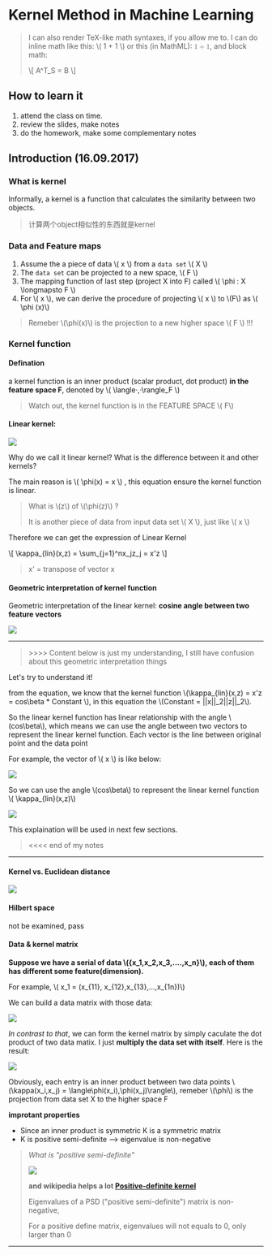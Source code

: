 # Kernel Method in Machine Learning


> I can also render TeX-like math syntaxes, if you allow me to. I can do inline math like this: \\( 1 + 1 \\) or this (in MathML): <math><mn>1</mn><mo>+</mo><mn>1</mn></math>, and block math:
> 
> \\[
>    A^T_S = B
> \\]



## How to learn it

1. attend the class on time.
2. review the slides, make notes
3. do the homework, make some complementary notes

## Introduction (16.09.2017)

### What is kernel

Informally, a kernel is a function that calculates the similarity between two objects.

> 计算两个object相似性的东西就是kernel

### Data and Feature maps ###

1. Assume the a piece of data \\( x \\) from a `data set` \\( X \\)
2. The `data set` can be projected to a new space, \\( F \\)
3. The mapping function of last step (project X into F) called \\( \phi : X \longmapsto F \\)
4. For \\( x \\), we can derive the procedure of projecting \\( x \\) to \\(F\\) as \\( \phi (x)\\)

> Remeber \\(\phi(x)\\) is the projection to a new higher space \\( F \\) !!!


### Kernel function ###

#### Defination ####

a kernel function is an inner product (scalar product, dot product) **in the feature space F**,
denoted by \\( \langle·,·\rangle_F \\)


> Watch out, the kernel function is in the FEATURE SPACE \\( F\\)


#### Linear kernel: 

![](./img/2017-09-19-23-38-17.png)

Why do we call it linear kernel? What is the difference between it and other kernels?

The main reason is \\( \phi(x) = x \\) , this equation ensure the kernel function is linear.


> What is \\(z\\) of \\(\phi(z)\\) ? 
> 
> It is another piece of data from input data set \\( X \\), just like \\( x \\)

Therefore we can get the expression of Linear Kernel

\\[
	\kappa_{lin}(x,z) = \sum_{j=1}^nx_jz_j = x'z
\\]

> x' = transpose of vector x

#### Geometric interpretation of kernel function

Geometric interpretation of the linear kernel: **cosine angle between two feature vectors**

![](./img/2017-09-20-00-01-01.png)




----

> \>>>> Content below is just my understanding, I still have confusion about this geometric interpretation things

Let's try to understand it!

from the equation, we know that the kernel function 
\\(\kappa_{lin}(x,z) =  x'z = cos\beta * Constant \\), in this equation the \\(Constant = ||x||_2||z||_2\\). 

So the linear kernel function has linear relationship with the angle \\(cos\beta\\), which means we can use the angle
between two vectors to represent the linear kernel function. Each vector is the line between original point and the 
data point

For example, the vector of \\( x \\) is like below:

![](./img/2017-09-20-01-06-24.png)

So we can use the angle \\(cos\beta\\) to represent the linear kernel function \\( \kappa_{lin}(x,z)\\)

![](./img/2017-09-20-01-09-53.png)

This explaination will be used in next few sections.


> <<<< end of my notes

----

#### Kernel vs. Euclidean distance

![](./img/2017-09-20-01-12-36.png)

#### Hilbert space

not be examined, pass

#### Data & kernel matrix

**Suppose we have a serial of data \\(\{x_1,x_2,x_3,....,x_n\}\\), 
each of them has different some feature(dimension).**

For example, \\( x_1 = (x_{11}, x_{12},x_{13},...,x_{1n})\\)

We can build a data matrix with those data:

![](./img/2017-09-20-02-21-18.png)

*In contrast to that*, we can form the kernel matrix by simply caculate the dot product of two data matix. 
I just **multiply the data set with itself**. Here is the result:


![](./img/2017-09-20-02-25-05.png)

Obviously, each entry is an inner product between two data points 
\\(\kappa(x_i,x_j) = \langle\phi(x_i),\phi(x_j)\rangle\\), 
remeber \\(\phi\\) is the projection from data set X to the higher space F 

**improtant properties**

- Since an inner product is symmetric K is a symmetric matrix
- K is positive semi-definite --> eigenvalue is non-negative

> *What is "positive semi-definite"*
>
> ![](./img/2017-09-20-02-32-20.png)
>
> **and wikipedia helps a lot [Positive-definite kernel](https://en.wikipedia.org/wiki/Positive-definite_kernel)**
>
> Eigenvalues of a PSD ("positive semi-definite") matrix is non-negative, 
> 
> For a positive define matrix, eigenvalues will not equals to 0, only larger than 0



----










